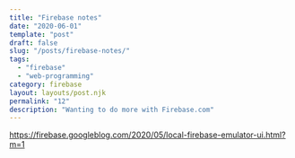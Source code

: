 ```yaml
---
title: "Firebase notes"
date: "2020-06-01"
template: "post"
draft: false
slug: "/posts/firebase-notes/"
tags:
  - "firebase"
  - "web-programming"
category: firebase
layout: layouts/post.njk
permalink: "12"
description: "Wanting to do more with Firebase.com"
---
```



https://firebase.googleblog.com/2020/05/local-firebase-emulator-ui.html?m=1


